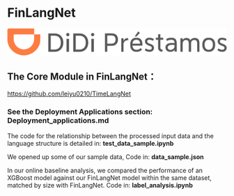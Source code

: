 # FinLangNet
<img src="pic/logo.png" alt="Didi" title="Didi">


## The Core Module in FinLangNet：
https://github.com/leiyu0210/TimeLangNet

### See the Deployment Applications section: Deployment_applications.md
The code for the relationship between the processed input data and the language structure is detailed in: **test_data_sample.ipynb**

We opened up some of our sample data, Code in: **data_sample.json**

In our online baseline analysis, we compared the performance of an XGBoost model against our FinLangNet model within the same dataset, matched by size with FinLangNet. Code in: **label_analysis.ipynb**
